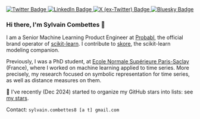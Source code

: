 <div id="badges">
  <a href="https://sylvaincom.github.io">
    <img src="https://img.shields.io/badge/Personal Website-red?style=for-the-badge&logo=firefox&logoColor=white" alt="Twitter Badge"/>
  </a>
  <a href="https://www.linkedin.com/in/sylvain-combettes/">
    <img src="https://img.shields.io/badge/LinkedIn-blue?style=for-the-badge&logo=linkedin&logoColor=white" alt="LinkedIn Badge"/>
  </a>
  <a href="https://x.com/sylvaincom">
    <img src="https://img.shields.io/badge/X-blue?style=for-the-badge&logo=x&logoColor=white" alt="X (ex-Twitter) Badge"/>
  </a>
  <a href="https://bsky.app/profile/sylvaincom.bsky.social">
    <img src="https://img.shields.io/badge/Bluesky-blue?style=for-the-badge&logo=bluesky&logoColor=white" alt="Bluesky Badge"/>
  </a>

</div>

### Hi there, I'm Sylvain Combettes 👋

I am a Senior Machine Learning Product Engineer at [Probabl](https://probabl.notion.site/Get-to-know-Probabl-127ef76d36b9804d8ca8e264e42f0cee), the official brand operator of [scikit-learn](https://github.com/scikit-learn/scikit-learn).
I contribute to [skore](https://github.com/probabl-ai/skore), the scikit-learn modeling companion.

Previously, I was a PhD student, at [Ecole Normale Supérieure Paris-Saclay](https://en.wikipedia.org/wiki/École_normale_supérieure_Paris-Saclay) (France), where I worked on machine learning applied to time series. More precisely, my research focused on symbolic representation for time series, as well as distance measures on them.

📂 I've recently (Dec 2024) started to organize my GitHub stars into lists: see [my stars](https://github.com/sylvaincom?tab=stars).

Contact: `sylvain.combettes8 [a t] gmail.com`
